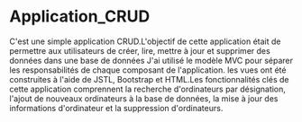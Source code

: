 # Application_CRUD
C'est une simple application CRUD.L'objectif de cette application était de permettre aux utilisateurs de créer, lire, mettre à jour et supprimer des données dans une base de données J'ai utilisé le modèle MVC pour séparer les responsabilités de chaque composant de l'application. les vues ont été construites à l'aide de JSTL, Bootstrap et HTML.Les fonctionnalités clés de cette application comprennent la recherche d'ordinateurs par désignation, l'ajout de nouveaux ordinateurs à la base de données, la mise à jour des informations d'ordinateur et la suppression d'ordinateurs.
